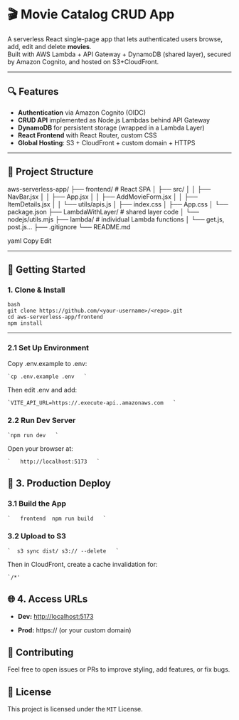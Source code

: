 # 🎬 Movie Catalog CRUD App

A serverless React single-page app that lets authenticated users browse, add, edit and delete **movies**.  
Built with AWS Lambda + API Gateway + DynamoDB (shared layer), secured by Amazon Cognito, and hosted on S3+CloudFront.

---

## 🔍 Features

- **Authentication** via Amazon Cognito (OIDC)  
- **CRUD API** implemented as Node.js Lambdas behind API Gateway  
- **DynamoDB** for persistent storage (wrapped in a Lambda Layer)  
- **React Frontend** with React Router, custom CSS  
- **Global Hosting**: S3 + CloudFront + custom domain + HTTPS  

---

## 📁 Project Structure

aws-serverless-app/
├── frontend/ # React SPA
│ ├── src/
│ │ ├── NavBar.jsx
│ │ ├── App.jsx
│ │ ├── AddMovieForm.jsx
│ │ ├── ItemDetails.jsx
│ │ └── utils/apis.js
│ ├── index.css
│ ├── App.css
│ └── package.json
├── LambdaWithLayer/ # shared layer code
│ └── nodejs/utils.mjs
├── lambda/ # individual Lambda functions
│ └── get.js, post.js…
├── .gitignore
└── README.md

yaml
Copy
Edit

---

## 🚀 Getting Started

### 1. Clone & Install

```
bash
git clone https://github.com/<your-username>/<repo>.git
cd aws-serverless-app/frontend
npm install
```

-----------------------

### 2.1 Set Up Environment

Copy .env.example to .env:

```
`cp .env.example .env   `
```
Then edit .env and add:
```
`VITE_API_URL=https://.execute-api..amazonaws.com   `
```
### 2.2 Run Dev Server
```
`npm run dev   `
```
Open your browser at:

```
`   http://localhost:5173   `
```
🚀 3. Production Deploy
-----------------------

### 3.1 Build the App

``` `   frontend  npm run build   ` ```

### 3.2 Upload to S3

```
`  s3 sync dist/ s3:// --delete   `
```
Then in CloudFront, create a cache invalidation for:

```
`/*'
```

🌐 4. Access URLs
-----------------

*   **Dev:** [http://localhost:5173](http://localhost:5173)
    
*   **Prod:** https:// (or your custom domain)
    

🤝 Contributing
---------------

Feel free to open issues or PRs to improve styling, add features, or fix bugs.

📜 License
----------

This project is licensed under the `MIT` License.
